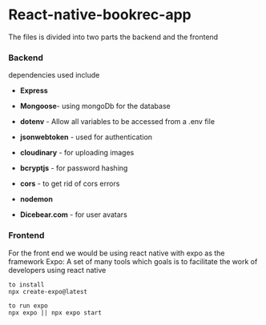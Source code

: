 # React-native-bookrec-app

The files is divided into two parts the backend and the frontend

### Backend
dependencies used include

- **Express**
-  **Mongoose**- using mongoDb for the database 
- **dotenv** - Allow all variables to be accessed from a .env file
- **jsonwebtoken** - used for authentication
- **cloudinary** - for uploading images
- **bcryptjs** - for password hashing
- **cors** - to get rid of cors errors
- **nodemon** 


- **Dicebear.com** - for user avatars

### Frontend
For the front end we would be using react native with expo as the framework
Expo: A set of many tools which goals is to facilitate the work of developers using react native

```
to install
npx create-expo@latest

to run expo
npx expo || npx expo start

```